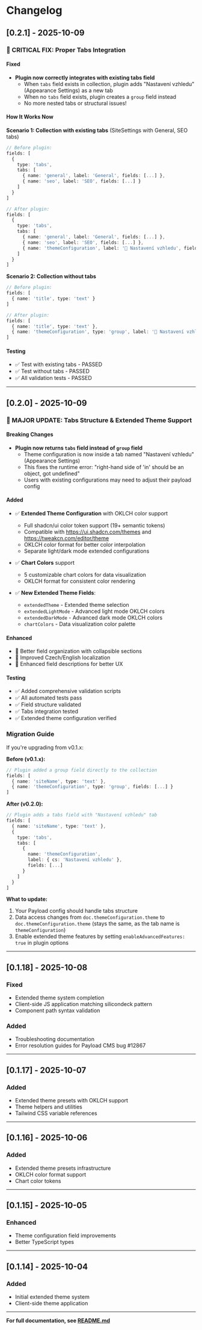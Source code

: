 # Changelog

## [0.2.1] - 2025-10-09

### 🔧 CRITICAL FIX: Proper Tabs Integration

#### Fixed
- **Plugin now correctly integrates with existing tabs field**
  - When `tabs` field exists in collection, plugin adds "Nastavení vzhledu" (Appearance Settings) as a new tab
  - When no `tabs` field exists, plugin creates a `group` field instead
  - No more nested tabs or structural issues!

#### How It Works Now

**Scenario 1: Collection with existing tabs** (SiteSettings with General, SEO tabs)
```typescript
// Before plugin:
fields: [
  {
    type: 'tabs',
    tabs: [
      { name: 'general', label: 'General', fields: [...] },
      { name: 'seo', label: 'SEO', fields: [...] }
    ]
  }
]

// After plugin:
fields: [
  {
    type: 'tabs',
    tabs: [
      { name: 'general', label: 'General', fields: [...] },
      { name: 'seo', label: 'SEO', fields: [...] },
      { name: 'themeConfiguration', label: '🎨 Nastavení vzhledu', fields: [...] }  // ✅ Added!
    ]
  }
]
```

**Scenario 2: Collection without tabs**
```typescript
// Before plugin:
fields: [
  { name: 'title', type: 'text' }
]

// After plugin:
fields: [
  { name: 'title', type: 'text' },
  { name: 'themeConfiguration', type: 'group', label: '🎨 Nastavení vzhledu', fields: [...] }  // ✅ Added as group!
]
```

#### Testing
- ✅ Test with existing tabs - PASSED
- ✅ Test without tabs - PASSED
- ✅ All validation tests - PASSED

---

## [0.2.0] - 2025-10-09

### 🎨 MAJOR UPDATE: Tabs Structure & Extended Theme Support

#### Breaking Changes
- **Plugin now returns `tabs` field instead of `group` field**
  - Theme configuration is now inside a tab named "Nastavení vzhledu" (Appearance Settings)
  - This fixes the runtime error: "right-hand side of 'in' should be an object, got undefined"
  - Users with existing configurations may need to adjust their payload config

#### Added
- ✅ **Extended Theme Configuration** with OKLCH color support
  - Full shadcn/ui color token support (19+ semantic tokens)
  - Compatible with https://ui.shadcn.com/themes and https://tweakcn.com/editor/theme
  - OKLCH color format for better color interpolation
  - Separate light/dark mode extended configurations
  
- ✅ **Chart Colors** support
  - 5 customizable chart colors for data visualization
  - OKLCH format for consistent color rendering
  
- ✅ **New Extended Theme Fields**:
  - `extendedTheme` - Extended theme selection
  - `extendedLightMode` - Advanced light mode OKLCH colors
  - `extendedDarkMode` - Advanced dark mode OKLCH colors
  - `chartColors` - Data visualization color palette

#### Enhanced
- 🎨 Better field organization with collapsible sections
- 🎨 Improved Czech/English localization
- 🎨 Enhanced field descriptions for better UX

#### Testing
- ✅ Added comprehensive validation scripts
- ✅ All automated tests pass
- ✅ Field structure validated
- ✅ Tabs integration tested
- ✅ Extended theme configuration verified

### Migration Guide

If you're upgrading from v0.1.x:

**Before (v0.1.x):**
```typescript
// Plugin added a group field directly to the collection
fields: [
  { name: 'siteName', type: 'text' },
  { name: 'themeConfiguration', type: 'group', fields: [...] }
]
```

**After (v0.2.0):**
```typescript
// Plugin adds a tabs field with "Nastavení vzhledu" tab
fields: [
  { name: 'siteName', type: 'text' },
  { 
    type: 'tabs', 
    tabs: [
      { 
        name: 'themeConfiguration', 
        label: { cs: 'Nastavení vzhledu' },
        fields: [...] 
      }
    ]
  }
]
```

**What to update:**
1. Your Payload config should handle tabs structure
2. Data access changes from `doc.themeConfiguration.theme` to `doc.themeConfiguration.theme` (stays the same, as the tab name is `themeConfiguration`)
3. Enable extended theme features by setting `enableAdvancedFeatures: true` in plugin options

---

## [0.1.18] - 2025-10-08

### Fixed
- Extended theme system completion
- Client-side JS application matching silicondeck pattern
- Component path syntax validation

### Added
- Troubleshooting documentation
- Error resolution guides for Payload CMS bug #12867

---

## [0.1.17] - 2025-10-07

### Added
- Extended theme presets with OKLCH support
- Theme helpers and utilities
- Tailwind CSS variable references

---

## [0.1.16] - 2025-10-06

### Added
- Extended theme presets infrastructure
- OKLCH color format support
- Chart color tokens

---

## [0.1.15] - 2025-10-05

### Enhanced
- Theme configuration field improvements
- Better TypeScript types

---

## [0.1.14] - 2025-10-04

### Added
- Initial extended theme system
- Client-side theme application

---

**For full documentation, see [README.md](./README.md)**
